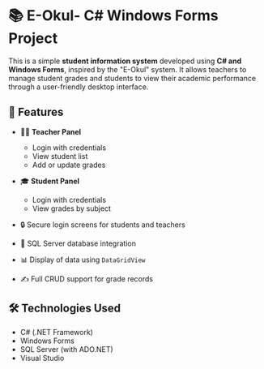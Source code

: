 # 📚 E-Okul- C# Windows Forms Project

This is a simple **student information system** developed using **C# and Windows Forms**, inspired by the "E-Okul" system. It allows teachers to manage student grades and students to view their academic performance through a user-friendly desktop interface.

## 🚀 Features

- 👨‍🏫 **Teacher Panel**
  - Login with credentials
  - View student list
  - Add or update grades

- 🎓 **Student Panel**
  - Login with credentials
  - View grades by subject

- 🔒 Secure login screens for students and teachers
- 💾 SQL Server database integration
- 📊 Display of data using `DataGridView`
- ✍️ Full CRUD support for grade records

## 🛠️ Technologies Used

- C# (.NET Framework)
- Windows Forms
- SQL Server (with ADO.NET)
- Visual Studio
